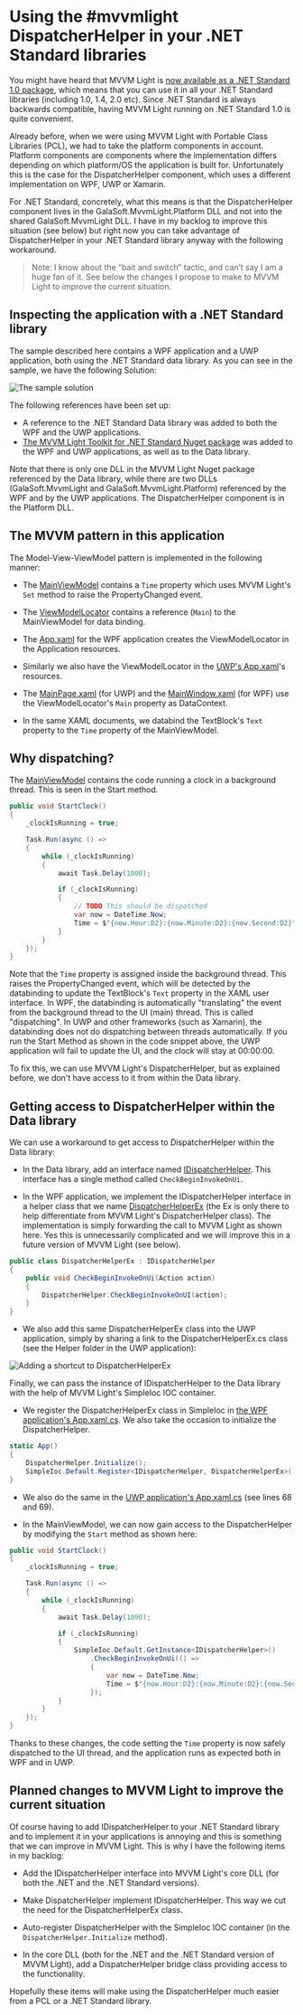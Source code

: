 # Using the #mvvmlight DispatcherHelper in your .NET Standard libraries

You might have heard that MVVM Light is [now available as a .NET Standard 1.0 package](http://www.mvvmlight.net/std10), which means that you can use it in all your .NET Standard libraries (including 1.0, 1.4, 2.0 etc). Since .NET Standard is always backwards compatible, having MVVM Light running on .NET Standard 1.0 is quite convenient.

Already before, when we were using MVVM Light with Portable Class Libraries (PCL), we had to take the platform components in account. Platform components are components where the implementation differs depending on which platform/OS the application is built for. Unfortunately this is the case for the DispatcherHelper component, which uses a different implementation on WPF, UWP or Xamarin.

For .NET Standard, concretely, what this means is that the DispatcherHelper component lives in the GalaSoft.MvvmLight.Platform DLL and not into the shared GalaSoft.MvvmLight DLL. I have in my backlog to improve this situation (see below) but right now you can take advantage of DispatcherHelper in your .NET Standard library anyway with the following workaround.

> Note: I know about the “bait and switch” tactic, and can’t say I am a huge fan of it. See below the changes I propose to make to MVVM Light to improve the current situation.

## Inspecting the application with a .NET Standard library

The sample described here contains a WPF application and a UWP application, both using the .NET Standard data library. As you can see in the sample, we have the following Solution:

![The sample solution](./Img/2017-10-24_16-26-09.png)

The following references have been set up:

* A reference to the .NET Standard Data library was added to both the WPF and the UWP applications.
* [The MVVM Light Toolkit for .NET Standard Nuget package](https://www.nuget.org/packages/MvvmLightLibsStd10) was added to the WPF and UWP applications, as well as to the Data library.

Note that there is only one DLL in the MVVM Light Nuget package referenced by the Data library, while there are two DLLs (GalaSoft.MvvmLight and GalaSoft.MvvmLight.Platform) referenced by the WPF and by the UWP applications. The DispatcherHelper component is in the Platform DLL.

## The MVVM pattern in this application

The Model-View-ViewModel pattern is implemented in the following manner:

* The [MainViewModel](https://github.com/lbugnion/mvvmlight/blob/master/Samples/DispatcherHelperSampleStd/DispatcherHelperSampleStd.Data/ViewModel/MainViewModel.cs) contains a ```Time``` property which uses MVVM Light's ```Set``` method to raise the PropertyChanged event. 

* The [ViewModelLocator](https://github.com/lbugnion/mvvmlight/blob/master/Samples/DispatcherHelperSampleStd/DispatcherHelperSampleStd.Data/ViewModel/ViewModelLocator.cs) contains a reference (```Main```) to the MainViewModel for data binding.

* The [App.xaml](https://github.com/lbugnion/mvvmlight/blob/master/Samples/DispatcherHelperSampleStd/DispatcherHelperSampleStd/App.xaml) for the WPF application creates the ViewModelLocator in the Application resources.

* Similarly we also have the ViewModelLocator in the [UWP's App.xaml](https://github.com/lbugnion/mvvmlight/blob/master/Samples/DispatcherHelperSampleStd/DispatcherHelperSampleStd.Uwp/App.xaml)'s resources.

* The [MainPage.xaml](https://github.com/lbugnion/mvvmlight/blob/master/Samples/DispatcherHelperSampleStd/DispatcherHelperSampleStd.Uwp/MainPage.xaml) (for UWP) and the [MainWindow.xaml](https://github.com/lbugnion/mvvmlight/blob/master/Samples/DispatcherHelperSampleStd/DispatcherHelperSampleStd/MainWindow.xaml) (for WPF) use the ViewModelLocator's ```Main``` property as DataContext.

* In the same XAML documents, we databind the TextBlock's ```Text``` property to the ```Time``` property of the MainViewModel.

## Why dispatching?

The [MainViewModel](https://github.com/lbugnion/mvvmlight/blob/master/Samples/DispatcherHelperSampleStd/DispatcherHelperSampleStd.Data/ViewModel/MainViewModel.cs) contains the code running a clock in a background thread. This is seen in the Start method.

```CS
public void StartClock()
{
    _clockIsRunning = true;

    Task.Run(async () =>
    {
        while (_clockIsRunning)
        {
            await Task.Delay(1000);

            if (_clockIsRunning)
            {
                // TODO This should be dispatched
                var now = DateTime.Now;
                Time = $"{now.Hour:D2}:{now.Minute:D2}:{now.Second:D2}";
            }
        }
    });
}
```
Note that the ```Time``` property is assigned inside the background thread. This raises the PropertyChanged event, which will be detected by the databinding to update the TextBlock's ```Text``` property in the XAML user interface. In WPF, the databinding is automatically "translating" the event from the background thread to the UI (main) thread. This is called "dispatching". In UWP and other frameworks (such as Xamarin), the databinding does not do dispatching between threads automatically. If you run the Start Method as shown in the code snippet above, the UWP application will fail to update the UI, and the clock will stay at 00:00:00.

To fix this, we can use MVVM Light's DispatcherHelper, but  as explained before, we don't have access to it from within the Data library.

## Getting access to DispatcherHelper within the Data library

We can use a workaround to get access to DispatcherHelper within the Data library:

* In the Data library, add an interface named [IDispatcherHelper](https://github.com/lbugnion/mvvmlight/blob/master/Samples/DispatcherHelperSampleStd/DispatcherHelperSampleStd.Data/Helpers/IDispatcherHelper.cs). This interface has a single method called ```CheckBeginInvokeOnUi```.

* In the WPF application, we implement the IDispatcherHelper interface in a helper class that we name [DispatcherHelperEx](https://github.com/lbugnion/mvvmlight/blob/master/Samples/DispatcherHelperSampleStd/DispatcherHelperSampleStd/Helpers/DispatcherHelperEx.cs) (the Ex is only there to help differentiate from MVVM Light's DispatcherHelper class). The implementation is simply forwarding the call to MVVM Light as shown here. Yes this is unnecessarily complicated and we will improve this in a future version of MVVM Light (see below).

```CS
public class DispatcherHelperEx : IDispatcherHelper
{
    public void CheckBeginInvokeOnUi(Action action)
    {
        DispatcherHelper.CheckBeginInvokeOnUI(action);
    }
}
```

* We also add this same DispatcherHelperEx class into the UWP application, simply by sharing a link to the DispatcherHelperEx.cs class (see the Helper folder in the UWP application):

![Adding a shortcut to DispatcherHelperEx](./Img/2017-10-24_19-37-12.png)

Finally, we can pass the instance of IDispatcherHelper to the Data library with the help of MVVM Light's SimpleIoc IOC container.

* We register the DispatcherHelperEx class in SimpleIoc in [the WPF application's App.xaml.cs](https://github.com/lbugnion/mvvmlight/blob/master/Samples/DispatcherHelperSampleStd/DispatcherHelperSampleStd/App.xaml.cs). We also take the occasion to initialize the DispatcherHelper.

```CS
static App()
{
    DispatcherHelper.Initialize();
    SimpleIoc.Default.Register<IDispatcherHelper, DispatcherHelperEx>();
}
```

* We also do the same in the [UWP application's App.xaml.cs](https://github.com/lbugnion/mvvmlight/blob/master/Samples/DispatcherHelperSampleStd/DispatcherHelperSampleStd.Uwp/App.xaml.cs) (see lines 68 and 69).

* In the MainViewModel, we can now gain access to the DispatcherHelper by modifying the ```Start``` method as shown here:

```CS
public void StartClock()
{
    _clockIsRunning = true;

    Task.Run(async () =>
    {
        while (_clockIsRunning)
        {
            await Task.Delay(1000);

            if (_clockIsRunning)
            {
                SimpleIoc.Default.GetInstance<IDispatcherHelper>()
                    .CheckBeginInvokeOnUi(() =>
                    {
                        var now = DateTime.Now;
                        Time = $"{now.Hour:D2}:{now.Minute:D2}:{now.Second:D2}";
                    });
            }
        }
    });
}
```

Thanks to these changes, the code setting the ```Time``` property is now safely dispatched to the UI thread, and the application runs as expected both in WPF and in UWP.

## Planned changes to MVVM Light to improve the current situation

Of course having to add IDispatcherHelper to your .NET Standard library and to implement it in your applications is annoying and this is something that we can improve in MVVM Light. This is why I have the following items in my backlog:

* Add the IDispatcherHelper interface into MVVM Light's core DLL (for both the .NET and the .NET Standard versions).

* Make DispatcherHelper implement IDispatcherHelper. This way we cut the need for the DispatcherHelperEx class.

* Auto-register DispatcherHelper with the SimpleIoc IOC container (in the ```DispatcherHelper.Initialize``` method).

* In the core DLL (both for the .NET and the .NET Standard version of MVVM Light), add a DispatcherHelper bridge class providing access to the functionality.

Hopefully these items will make using the DispatcherHelper much easier from a PCL or a .NET Standard library.
